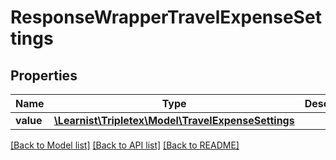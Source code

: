 # ResponseWrapperTravelExpenseSettings

## Properties
Name | Type | Description | Notes
------------ | ------------- | ------------- | -------------
**value** | [**\Learnist\Tripletex\Model\TravelExpenseSettings**](TravelExpenseSettings.md) |  | [optional] 

[[Back to Model list]](../../README.md#documentation-for-models) [[Back to API list]](../../README.md#documentation-for-api-endpoints) [[Back to README]](../../README.md)


